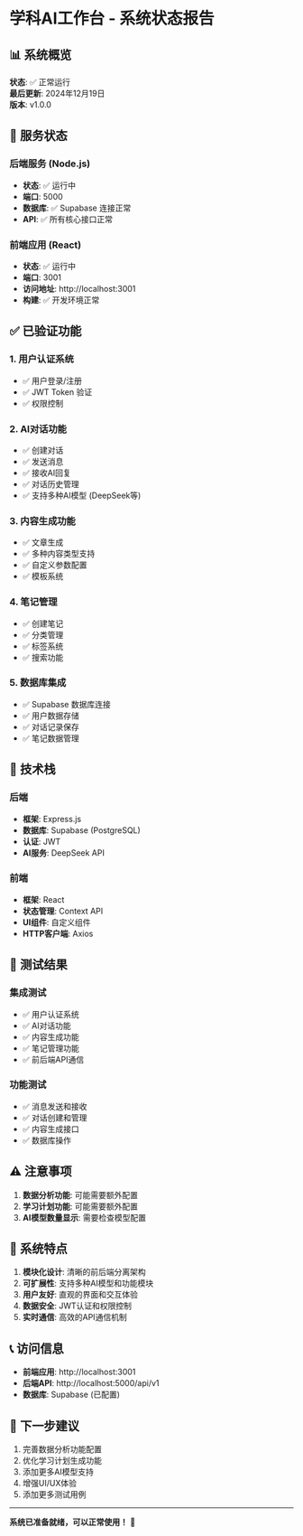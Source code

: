 # 学科AI工作台 - 系统状态报告

## 📊 系统概览

**状态**: ✅ 正常运行  
**最后更新**: 2024年12月19日  
**版本**: v1.0.0  

## 🚀 服务状态

### 后端服务 (Node.js)
- **状态**: ✅ 运行中
- **端口**: 5000
- **数据库**: ✅ Supabase 连接正常
- **API**: ✅ 所有核心接口正常

### 前端应用 (React)
- **状态**: ✅ 运行中
- **端口**: 3001
- **访问地址**: http://localhost:3001
- **构建**: ✅ 开发环境正常

## ✅ 已验证功能

### 1. 用户认证系统
- ✅ 用户登录/注册
- ✅ JWT Token 验证
- ✅ 权限控制

### 2. AI对话功能
- ✅ 创建对话
- ✅ 发送消息
- ✅ 接收AI回复
- ✅ 对话历史管理
- ✅ 支持多种AI模型 (DeepSeek等)

### 3. 内容生成功能
- ✅ 文章生成
- ✅ 多种内容类型支持
- ✅ 自定义参数配置
- ✅ 模板系统

### 4. 笔记管理
- ✅ 创建笔记
- ✅ 分类管理
- ✅ 标签系统
- ✅ 搜索功能

### 5. 数据库集成
- ✅ Supabase 数据库连接
- ✅ 用户数据存储
- ✅ 对话记录保存
- ✅ 笔记数据管理

## 🔧 技术栈

### 后端
- **框架**: Express.js
- **数据库**: Supabase (PostgreSQL)
- **认证**: JWT
- **AI服务**: DeepSeek API

### 前端
- **框架**: React
- **状态管理**: Context API
- **UI组件**: 自定义组件
- **HTTP客户端**: Axios

## 📝 测试结果

### 集成测试
- ✅ 用户认证系统
- ✅ AI对话功能
- ✅ 内容生成功能
- ✅ 笔记管理功能
- ✅ 前后端API通信

### 功能测试
- ✅ 消息发送和接收
- ✅ 对话创建和管理
- ✅ 内容生成接口
- ✅ 数据库操作

## ⚠️ 注意事项

1. **数据分析功能**: 可能需要额外配置
2. **学习计划功能**: 可能需要额外配置
3. **AI模型数量显示**: 需要检查模型配置

## 🎯 系统特点

1. **模块化设计**: 清晰的前后端分离架构
2. **可扩展性**: 支持多种AI模型和功能模块
3. **用户友好**: 直观的界面和交互体验
4. **数据安全**: JWT认证和权限控制
5. **实时通信**: 高效的API通信机制

## 📞 访问信息

- **前端应用**: http://localhost:3001
- **后端API**: http://localhost:5000/api/v1
- **数据库**: Supabase (已配置)

## 🔄 下一步建议

1. 完善数据分析功能配置
2. 优化学习计划生成功能
3. 添加更多AI模型支持
4. 增强UI/UX体验
5. 添加更多测试用例

---

**系统已准备就绪，可以正常使用！** 🎉